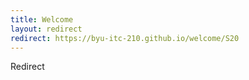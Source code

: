 ```yaml
---
title: Welcome
layout: redirect
redirect: https://byu-itc-210.github.io/welcome/S20
---
```

Redirect